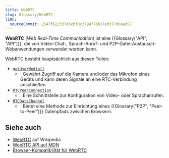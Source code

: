 ```yaml
---
title: WebRTC
slug: Glossary/WebRTC
l10n:
  sourceCommit: 2547f622337d6cbf8c3794776b17ed377d6aad57
---
```


**WebRTC** (_Web Real-Time Communication_) ist eine {{Glossary("API", "API")}}, die von Video-Chat-, Sprach-Anruf- und P2P-Datei-Austausch-Webanwendungen verwendet werden kann.

WebRTC besteht hauptsächlich aus diesen Teilen:

- [`getUserMedia()`](/de/docs/Web/API/MediaDevices/getUserMedia)
  - : Gewährt Zugriff auf die Kamera und/oder das Mikrofon eines Geräts und kann deren Signale an eine RTC-Verbindung anschließen.
- [`RTCPeerConnection`](/de/docs/Web/API/RTCPeerConnection)
  - : Eine Schnittstelle zur Konfiguration von Video- oder Sprachanrufen.
- [`RTCDataChannel`](/de/docs/Web/API/RTCDataChannel)
  - : Bietet eine Methode zur Einrichtung eines {{Glossary("P2P", "Peer-to-Peer")}} Datenpfads zwischen Browsern.

## Siehe auch

- [WebRTC](https://en.wikipedia.org/wiki/WebRTC) auf Wikipedia
- [WebRTC API auf MDN](/de/docs/Web/API/WebRTC_API)
- [Browser-Kompatibilität für WebRTC](https://caniuse.com/rtcpeerconnection)
